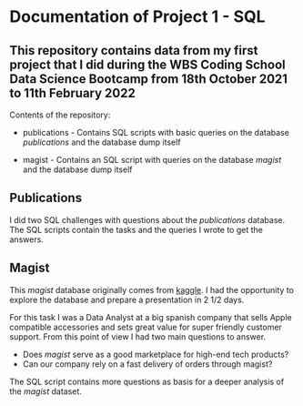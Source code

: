 # Documentation of Project 1 - SQL

## This repository contains data from my first project that I did during the WBS Coding School Data Science Bootcamp from 18th October 2021 to 11th February 2022


Contents of the repository:

* publications - Contains SQL scripts with basic queries on the database *publications* and the database dump itself

* magist - Contains an SQL script with queries on the database *magist* and the database dump itself

## Publications

I did two SQL challenges with questions about the *publications* database. The SQL scripts contain the tasks and the queries I wrote to get the answers.

## Magist

This *magist* database originally comes from [kaggle](https://www.kaggle.com/olistbr/brazilian-ecommerce). I had the opportunity to explore the database and prepare a presentation in 2 1/2 days. 

For this task I was a Data Analyst at a big spanish company that sells Apple compatible accessories and sets great value for super friendly customer support. From this point of view I had two main questions to answer.

* Does *magist* serve as a good marketplace for high-end tech products?
* Can our company rely on a fast delivery of orders through magist?

The SQL script contains more questions as basis for a deeper analysis of the *magist* dataset. 
